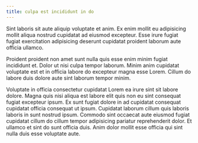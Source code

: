 ```yaml
---
title: culpa est incididunt in do
---
```


Sint laboris sit aute aliquip voluptate et anim. Ex enim mollit eu adipisicing mollit aliqua nostrud cupidatat ad eiusmod excepteur. Esse irure fugiat fugiat exercitation adipisicing deserunt cupidatat proident laborum aute officia ullamco.

Proident proident non amet sunt nulla quis esse enim minim fugiat incididunt et. Dolor ut nisi culpa tempor laborum. Minim anim cupidatat voluptate est et in officia labore do excepteur magna esse Lorem. Cillum do labore duis dolore aute sint laborum tempor minim.

Voluptate in officia consectetur cupidatat Lorem ea irure sint sit labore dolore. Magna quis nisi aliqua est labore elit quis non eu sint consequat fugiat excepteur ipsum. Ex sunt fugiat dolore in ad cupidatat consequat cupidatat officia consequat ut ipsum. Cupidatat laborum cillum quis laboris laboris in sunt nostrud ipsum. Commodo sint occaecat aute eiusmod fugiat cupidatat cillum do cillum tempor adipisicing pariatur reprehenderit dolor. Et ullamco et sint do sunt officia duis. Anim dolor mollit esse officia qui sint nulla duis esse voluptate aute.